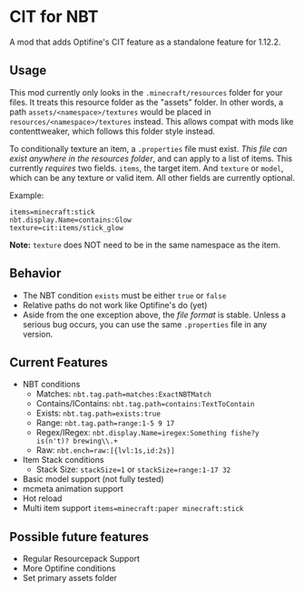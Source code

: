 # CIT for NBT

A mod that adds Optifine's CIT feature as a standalone feature for 1.12.2.

## Usage

This mod currently only looks in the `.minecraft/resources` folder for your files.
It treats this resource folder as the "assets" folder. In other words,
a path `assets/<namespace>/textures` would be placed in `resources/<namespace>/textures`
instead. This allows compat with mods like contenttweaker, which
follows this folder style instead.

To conditionally texture an item, a `.properties` file must exist. *This file can
exist anywhere in the resources folder*, and can apply to a list of items. This currently
*requires* two fields. `items`, the target item. And `texture` or `model`, which can be any texture
or valid item. All other fields are currently optional.

Example:
```
items=minecraft:stick
nbt.display.Name=contains:Glow
texture=cit:items/stick_glow
```

**Note:** `texture` does NOT need to be in the same namespace as the item.

## Behavior

- The NBT condition `exists` must be either `true` or `false`
- Relative paths do not work like Optifine's do (yet)
- Aside from the one exception above, the *file format* is stable. Unless 
a serious bug occurs, you can use the same `.properties` file in any version.

## Current Features

- NBT conditions
  - Matches: `nbt.tag.path=matches:ExactNBTMatch`
  - Contains/IContains: `nbt.tag.path=contains:TextToContain`
  - Exists: `nbt.tag.path=exists:true`
  - Range: `nbt.tag.path=range:1-5 9 17`
  - Regex/IRegex: `nbt.display.Name=iregex:Something fishe?y is(n't)? brewing\\.+`
  - Raw: `nbt.ench=raw:[{lvl:1s,id:2s}]`
- Item Stack conditions
  - Stack Size: `stackSize=1` or `stackSize=range:1-17 32`
- Basic model support (not fully tested)
- mcmeta animation support
- Hot reload
- Multi item support `items=minecraft:paper minecraft:stick`

## Possible future features

- Regular Resourcepack Support
- More Optifine conditions
- Set primary assets folder